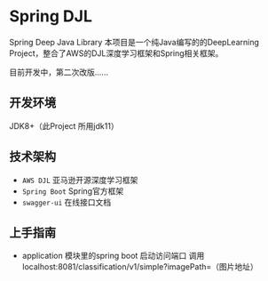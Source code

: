 # Spring DJL
Spring Deep Java Library
本项目是一个纯Java编写的的DeepLearning Project，整合了AWS的DJL深度学习框架和Spring相关框架。

目前开发中，第二次改版......

## 开发环境
JDK8+（此Project 所用jdk11）

## 技术架构

* `AWS DJL` 亚马逊开源深度学习框架
* `Spring Boot` Spring官方框架
* `swagger-ui` 在线接口文档

## 上手指南
* application 模块里的spring boot 启动访问端口 调用localhost:8081/classification/v1/simple?imagePath=（图片地址）

